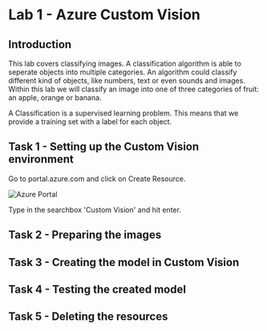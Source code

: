 
# Lab 1 - Azure Custom Vision

## Introduction

This lab covers classifying images. A classification algorithm is able to seperate objects into multiple categories. An algorithm could classify different kind of objects, like numbers, text or even sounds and images. Within this lab we will classify an image into one of three categories of fruit: an apple, orange or banana.

A Classification is a supervised learning problem. This means that we provide a training set with a label for each object. 

## Task 1 - Setting up the Custom Vision environment
Go to portal.azure.com and click on Create Resource.

 ![Azure Portal](./images/azureportal.png)

 Type in the searchbox 'Custom Vision' and hit enter.

## Task 2 - Preparing the images


## Task 3 - Creating the model in Custom Vision


## Task 4 - Testing the created model


## Task 5 - Deleting the resources